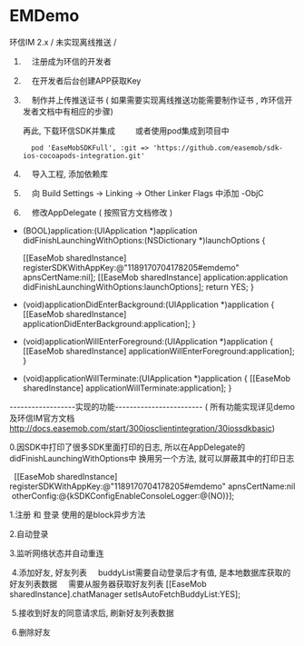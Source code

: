 # EMDemo
环信IM 2.x / 未实现离线推送 / 



 1.     注册成为环信的开发者

 2.     在开发者后台创建APP获取Key

 3.     制作并上传推送证书  ( 如果需要实现离线推送功能需要制作证书 , 咋环信开发者文档中有相应的步骤)

     再此, 下载环信SDK并集成 
          或者使用pod集成到项目中
          
          pod 'EaseMobSDKFull', :git => 'https://github.com/easemob/sdk-ios-cocoapods-integration.git'


 4.     导入工程, 添加依赖库

 5.     向 Build Settings → Linking → Other Linker Flags 中添加 -ObjC

 6.     修改AppDelegate  ( 按照官方文档修改 )
 
- (BOOL)application:(UIApplication *)application didFinishLaunchingWithOptions:(NSDictionary *)launchOptions {

    [[EaseMob sharedInstance] registerSDKWithAppKey:@"1189170704178205#emdemo" apnsCertName:nil];
    [[EaseMob sharedInstance] application:application didFinishLaunchingWithOptions:launchOptions];
    return YES;
}

- (void)applicationDidEnterBackground:(UIApplication *)application {
    [[EaseMob sharedInstance] applicationDidEnterBackground:application];
}


- (void)applicationWillEnterForeground:(UIApplication *)application {
    [[EaseMob sharedInstance] applicationWillEnterForeground:application];
}

- (void)applicationWillTerminate:(UIApplication *)application {
    [[EaseMob sharedInstance] applicationWillTerminate:application];
}



 

 
 
 
 ------------------实现的功能------------------------
 ( 所有功能实现详见demo及环信IM官方文档 http://docs.easemob.com/start/300iosclientintegration/30iossdkbasic)
 
  0.因SDK中打印了很多SDK里面打印的日志, 所以在AppDelegate的didFinishLaunchingWithOptions中 换用另一个方法, 就可以屏蔽其中的打印日志
 
   [[EaseMob sharedInstance] registerSDKWithAppKey:@"1189170704178205#emdemo" apnsCertName:nil  otherConfig:@{kSDKConfigEnableConsoleLogger:@(NO)}];


  1.注册 和 登录 使用的是block异步方法
 
  2.自动登录
 
  3.监听网络状态并自动重连
 
  4.添加好友, 好友列表
     buddyList需要自动登录后才有值, 是本地数据库获取的好友列表数据
     需要从服务器获取好友列表
     [[EaseMob sharedInstance].chatManager setIsAutoFetchBuddyList:YES];
     
   
  5.接收到好友的同意请求后, 刷新好友列表数据

  6.删除好友
  
  

